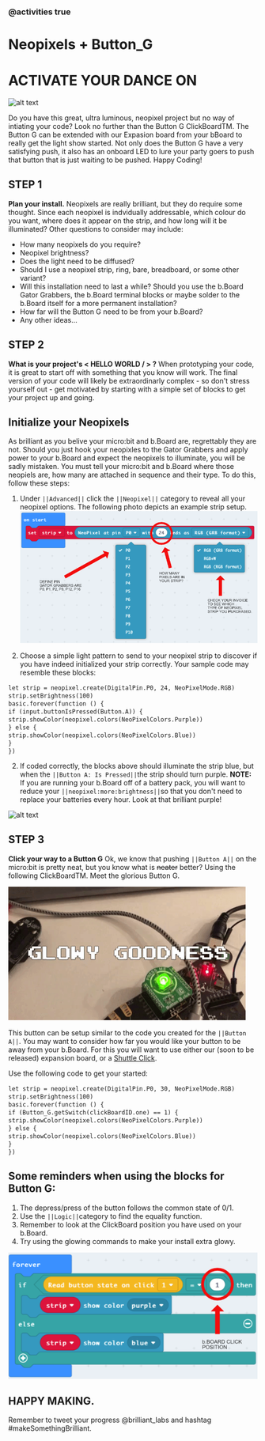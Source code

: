 
### @activities true

# Neopixels + Button_G
# ACTIVATE YOUR DANCE ON

![alt text](\docs\static\mb\projects\bboard-tutorials\button-g\button_A.gif "For more info: www.brilliantlabs.ca")

Do you have this great, ultra luminous, neopixel project but no way of intiating your code? Look no further than the Button G ClickBoardTM. The Button G can be extended with our Expasion board from your bBoard to really get the light show started. Not only does the Button G have a very satisfying push, it also has an onboard LED to lure your party goers to push that button that is just waiting to be pushed. Happy Coding!

## STEP 1
**Plan your install.** Neopixels are really brilliant, but they do require some thought. Since each neopixel is indvidually addressable, which colour do you want, where does it appear on the strip, and how long will it be illuminated? Other questions to consider may include: 

 - How many neopixels do you require? 
 - Neopixel brightness? 
 - Does the light need to be diffused? 
 - Should I use a neopixel strip, ring, bare, breadboard, or some other variant? 
 - Will this installation need to last a while? Should you use the b.Board Gator Grabbers, the b.Board terminal blocks or maybe solder to the b.Board itself for a more permanent installation? 
 - How far will the Button G need to be from your b.Board? 
 - Any other ideas...

## STEP 2
**What is your project's < HELLO WORLD / > ?** 
When prototyping your code, it is great to start off with something that you know will work. The final version of your code will likely be extraordinarly complex - so don't stress yourself out - get motivated by starting with a simple set of blocks to get your project up and going. 

## Initialize your Neopixels
As brilliant as you belive your micro:bit and b.Board are, regrettably they are not. Should you just hook your neopixles to the Gator Grabbers and apply power to your b.Board and expect the neopixels to illuminate, you will be sadly mistaken. You must tell your micro:bit and b.Board where those neopiels are, how many are attached in sequence and their type. 
To do this, follow these steps: 

 1. Under ``||Advanced||`` click the ``||Neopixel||`` category to reveal all your neopixel options. The following photo depicts an example strip setup. 
 ![enter image description here](https://github.com/Brilliant-Labs/bboard-tutorials-v3/blob/master/Neopixel+Button_G/neopixel_start_basic.png?raw=true)

 2. Choose a simple light pattern to send to your neopixel strip to discover if you have indeed initialized your strip correctly. Your sample code may resemble these blocks: 

```blocks
let strip = neopixel.create(DigitalPin.P0, 24, NeoPixelMode.RGB)
strip.setBrightness(100)
basic.forever(function () {
if (input.buttonIsPressed(Button.A)) {
strip.showColor(neopixel.colors(NeoPixelColors.Purple))
} else {
strip.showColor(neopixel.colors(NeoPixelColors.Blue))
}
})
```

 2. If coded correctly, the blocks above should illuminate the strip blue, but when the ``||Button A: Is Pressed||``the strip should turn purple. **NOTE:** If you are running your b.Board off of a battery pack, you will want to reduce your ``||neopixel:more:brightness||``so that you don't need to replace your batteries every hour. Look at that brilliant purple! 
 
 ![alt text](\docs\static\mb\projects\bboard-tutorials\button-g\button_A.gif "For more info: www.brilliantlabs.ca")

## STEP 3
**Click your way to a Button G** Ok, we know that pushing ``||Button A||`` on the micro:bit is pretty neat, but you know what is ~~neater~~ better? Using the following ClickBoardTM. Meet the glorious Button G. 

![alt text](https://github.com/Brilliant-Labs/bboard-tutorials-v3/blob/master/Neopixel+Button_G/glowy.gif?raw=true "For more info: www.brilliantlabs.ca")

This button can be setup similar to the code you created for the ``||Button A||``. You may want to consider how far you would like your button to be away from your b.Board. For this you will want to use either our (soon to be released) expansion board, or a [Shuttle Click](https://www.mikroe.com/shuttle-click). 

Use the following code to get your started: 
```blocks
let strip = neopixel.create(DigitalPin.P0, 30, NeoPixelMode.RGB)
strip.setBrightness(100)
basic.forever(function () {
if (Button_G.getSwitch(clickBoardID.one) == 1) {
strip.showColor(neopixel.colors(NeoPixelColors.Purple))
} else {
strip.showColor(neopixel.colors(NeoPixelColors.Blue))
}
})
```
## Some reminders when using the blocks for Button G: 

 1. The depress/press of the button follows the common state of 0/1.
 2. Use the ``||Logic||``category to find the equality function. 
 3. Remember to look at the ClickBoard position you have used on your b.Board. 
 4. Try using the glowing commands to make your install extra glowy. 

![alt text](https://github.com/Brilliant-Labs/bboard-tutorials-v3/blob/master/Neopixel+Button_G/button_g_click.png?raw=true "For more info: www.brilliantlabs.ca")

## HAPPY MAKING. 
Remember to tweet your progress @brilliant_labs and hashtag #makeSomethingBrilliant.
